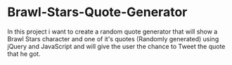 # Brawl-Stars-Quote-Generator
In this project i want to create a random quote generator that will show a Brawl Stars character and one of it's quotes (Randomly generated) using jQuery and JavaScript and will give the user the chance to Tweet the quote that he got.

